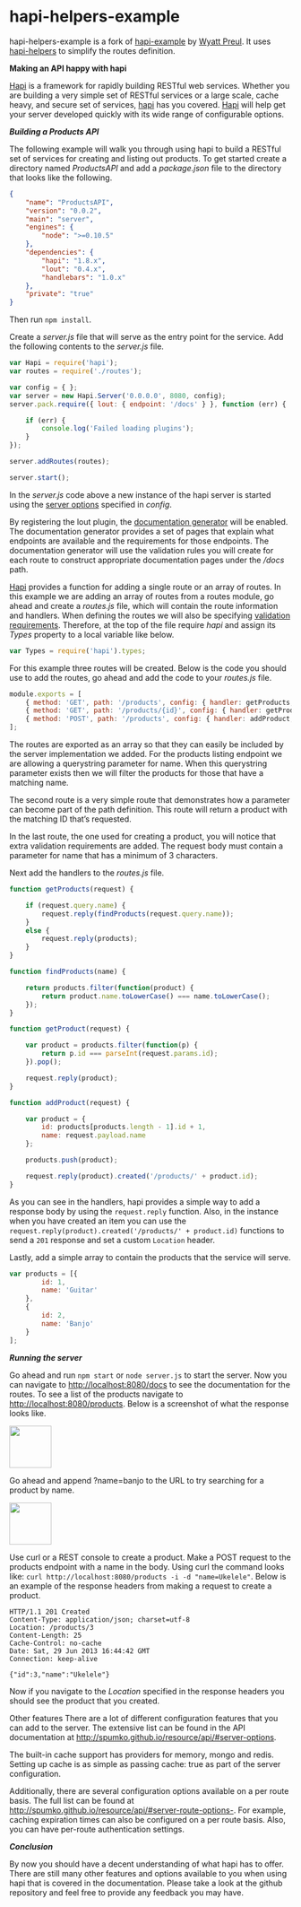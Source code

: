 hapi-helpers-example
====================
hapi-helpers-example is a fork of
[hapi-example](https://github.com/geek/hapi-example)
by [Wyatt Preul](https://github.com/geek).
It uses [hapi-helpers](https://github.com/rsp/node-hapi-helpers)
to simplify the routes definition.

**Making an API happy with hapi**

[Hapi](https://github.com/spumko/hapi) is a framework for rapidly building RESTful web services.  Whether you are building a very simple set of RESTful services or a large scale, cache heavy, and secure set of services, [hapi](https://github.com/spumko/hapi/) has you covered.  [Hapi](https://github.com/spumko/hapi/) will help get your server developed quickly with its wide range of configurable options.

***Building a Products API***

The following example will walk you through using hapi to build a RESTful set of services for creating and listing out products.  To get started create a directory named _ProductsAPI_ and add a _package.json_ file to the directory that looks like the following.


```json
{
    "name": "ProductsAPI",
    "version": "0.0.2",
    "main": "server",
    "engines": {
        "node": ">=0.10.5"
    },
    "dependencies": {
        "hapi": "1.8.x",
        "lout": "0.4.x",
        "handlebars": "1.0.x"
    },
    "private": "true"
}
```

Then run `npm install`.

Create a _server.js_ file that will serve as the entry point for the service.  Add the following contents to the _server.js_ file.

```javascript
var Hapi = require('hapi');
var routes = require('./routes');

var config = { };
var server = new Hapi.Server('0.0.0.0', 8080, config);
server.pack.require({ lout: { endpoint: '/docs' } }, function (err) {

    if (err) {
        console.log('Failed loading plugins');
    }
});

server.addRoutes(routes);

server.start();
```

In the _server.js_ code above a new instance of the hapi server is started using the [server options](http://spumko.github.io/resource/api/#server-options) specified in _config_.  

By registering the lout plugin, the [documentation generator](https://github.com/spumko/lout) will be enabled.  The documentation generator provides a set of pages that explain what endpoints are available and the requirements for those endpoints.  The documentation generator will use the validation rules you will create for each route to construct appropriate documentation pages under the _/docs_ path.

[Hapi](https://github.com/spumko/hapi/) provides a function for adding a single route or an array of routes.  In this example we are adding an array of routes from a routes module, go ahead and create a _routes.js_ file, which will contain the route information and handlers.  When defining the routes we will also be specifying [validation requirements](http://spumko.github.io/resource/api/#hapi-types).  Therefore, at the top of the file require _hapi_ and assign its _Types_ property to a local variable like below.

```javascript
var Types = require('hapi').types;
```

For this example three routes will be created.  Below is the code you should use to add the routes, go ahead and add the code to your _routes.js_ file.

```javascript
module.exports = [
    { method: 'GET', path: '/products', config: { handler: getProducts, validate: { query: { name: Types.String() } } } },
    { method: 'GET', path: '/products/{id}', config: { handler: getProduct } },
    { method: 'POST', path: '/products', config: { handler: addProduct, payload: 'parse', validate: { payload: { name: Types.String().required().min(3) } } } }
];
```

The routes are exported as an array so that they can easily be included by the server implementation we added.  For the products listing endpoint we are allowing a querystring parameter for name.  When this querystring parameter exists then we will filter the products for those that have a matching name.

The second route is a very simple route that demonstrates how a parameter can become part of the path definition.  This route will return a product with the matching ID that’s requested.

In the last route, the one used for creating a product, you will notice that extra validation requirements are added.  The request body must contain a parameter for name that has a minimum of 3 characters.

Next add the handlers to the _routes.js_ file.

```javascript
function getProducts(request) {

    if (request.query.name) {
        request.reply(findProducts(request.query.name));
    }
    else {
        request.reply(products);
    }
}

function findProducts(name) {

    return products.filter(function(product) {
        return product.name.toLowerCase() === name.toLowerCase();
    });
}

function getProduct(request) {

    var product = products.filter(function(p) {
        return p.id === parseInt(request.params.id);
    }).pop();

    request.reply(product);
}

function addProduct(request) {

    var product = {
        id: products[products.length - 1].id + 1,
        name: request.payload.name
    };

    products.push(product);

    request.reply(product).created('/products/' + product.id);
}
```

As you can see in the handlers, hapi provides a simple way to add a response body by using the `request.reply` function.  Also, in the instance when you have created an item you can use the `request.reply(product).created('/products/' + product.id)` functions to send a `201` response and set a custom `Location` header.

Lastly, add a simple array to contain the products that the service will serve.

```javascript
var products = [{
        id: 1,
        name: 'Guitar'
    },
    {
        id: 2,
        name: 'Banjo'
    }
];
```

***Running the server***

Go ahead and run ``npm start`` or ``node server.js`` to start the server.  Now you can navigate to <http://localhost:8080/docs> to see the documentation for the routes.  To see a list of the products navigate to <http://localhost:8080/products>.  Below is a screenshot of what the response looks like.

<img src="https://raw.github.com/wpreul/hapi-example/master/images/products.png" height="75px" width="auto" />

Go ahead and append ?name=banjo to the URL to try searching for a product by name.

<img src="https://raw.github.com/wpreul/hapi-example/master/images/banjo.png" height="75px" width="auto" />

Use curl or a REST console to create a product.  Make a POST request to the products endpoint with a name in the body.  Using curl the command looks like: ``curl http://localhost:8080/products -i -d "name=Ukelele"``. Below is an example of the response headers from making a request to create a product.

```text
HTTP/1.1 201 Created
Content-Type: application/json; charset=utf-8
Location: /products/3
Content-Length: 25
Cache-Control: no-cache
Date: Sat, 29 Jun 2013 16:44:42 GMT
Connection: keep-alive

{"id":3,"name":"Ukelele"}
```


Now if you navigate to the _Location_ specified in the response headers you should see the product that you created.

Other features
There are a lot of different configuration features that you can add to the server.  The extensive list can be found in the API documentation at <http://spumko.github.io/resource/api/#server-options>.

The built-in cache support has providers for memory, mongo and redis.  Setting up cache is as simple as passing cache: true as part of the server configuration.

Additionally, there are several configuration options available on a per route basis.  The full list can be found at <http://spumko.github.io/resource/api/#server-route-options->.  For example, caching expiration times can also be configured on a per route basis.  Also, you can have per-route authentication settings.

***Conclusion***

By now you should have a decent understanding of what hapi has to offer.  There are still many other features and options available to you when using hapi that is covered in the documentation.  Please take a look at the github repository and feel free to provide any feedback you may have.

